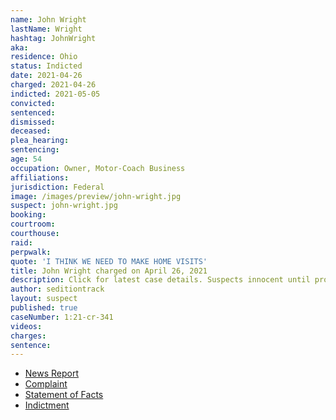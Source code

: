 ```yaml
---
name: John Wright
lastName: Wright
hashtag: JohnWright
aka:
residence: Ohio
status: Indicted
date: 2021-04-26
charged: 2021-04-26
indicted: 2021-05-05
convicted: 
sentenced: 
dismissed: 
deceased:
plea_hearing:
sentencing:
age: 54
occupation: Owner, Motor-Coach Business
affiliations:
jurisdiction: Federal
image: /images/preview/john-wright.jpg
suspect: john-wright.jpg
booking:
courtroom:
courthouse:
raid:
perpwalk:
quote: 'I THINK WE NEED TO MAKE HOME VISITS'
title: John Wright charged on April 26, 2021
description: Click for latest case details. Suspects innocent until proven guilty.
author: seditiontrack
layout: suspect
published: true
caseNumber: 1:21-cr-341
videos:
charges:
sentence:
---
```

- [News Report](https://www.cantonrep.com/story/news/2021/05/03/stark-county-man-arrested-charged-capitol-riot/4924457001/)
- [Complaint](https://www.justice.gov/usao-dc/case-multi-defendant/file/1391066/download)
- [Statement of Facts](https://www.justice.gov/usao-dc/case-multi-defendant/file/1391071/download)
- [Indictment](https://www.justice.gov/usao-dc/case-multi-defendant/file/1460186/download)
